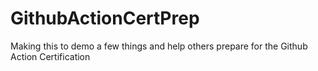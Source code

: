 # GithubActionCertPrep
Making this to demo a few things and help others prepare for the Github Action Certification